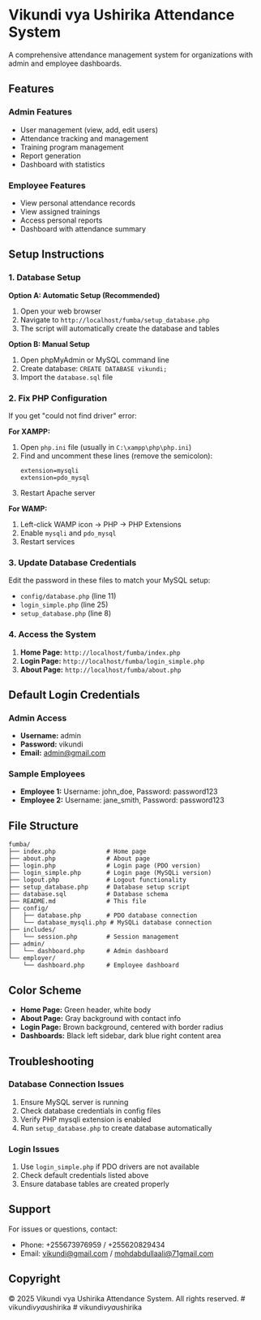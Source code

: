 # Vikundi vya Ushirika Attendance System

A comprehensive attendance management system for organizations with admin and employee dashboards.

## Features

### Admin Features
- User management (view, add, edit users)
- Attendance tracking and management
- Training program management
- Report generation
- Dashboard with statistics

### Employee Features
- View personal attendance records
- View assigned trainings
- Access personal reports
- Dashboard with attendance summary

## Setup Instructions

### 1. Database Setup

**Option A: Automatic Setup (Recommended)**
1. Open your web browser
2. Navigate to `http://localhost/fumba/setup_database.php`
3. The script will automatically create the database and tables

**Option B: Manual Setup**
1. Open phpMyAdmin or MySQL command line
2. Create database: `CREATE DATABASE vikundi;`
3. Import the `database.sql` file

### 2. Fix PHP Configuration

If you get "could not find driver" error:

**For XAMPP:**
1. Open `php.ini` file (usually in `C:\xampp\php\php.ini`)
2. Find and uncomment these lines (remove the semicolon):
   ```
   extension=mysqli
   extension=pdo_mysql
   ```
3. Restart Apache server

**For WAMP:**
1. Left-click WAMP icon → PHP → PHP Extensions
2. Enable `mysqli` and `pdo_mysql`
3. Restart services

### 3. Update Database Credentials

Edit the password in these files to match your MySQL setup:
- `config/database.php` (line 11)
- `login_simple.php` (line 25)
- `setup_database.php` (line 8)

### 4. Access the System

1. **Home Page:** `http://localhost/fumba/index.php`
2. **Login Page:** `http://localhost/fumba/login_simple.php`
3. **About Page:** `http://localhost/fumba/about.php`

## Default Login Credentials

### Admin Access
- **Username:** admin
- **Password:** vikundi
- **Email:** admin@gmail.com

### Sample Employees
- **Employee 1:** Username: john_doe, Password: password123
- **Employee 2:** Username: jane_smith, Password: password123

## File Structure

```
fumba/
├── index.php              # Home page
├── about.php              # About page
├── login.php              # Login page (PDO version)
├── login_simple.php       # Login page (MySQLi version)
├── logout.php             # Logout functionality
├── setup_database.php     # Database setup script
├── database.sql           # Database schema
├── README.md              # This file
├── config/
│   ├── database.php       # PDO database connection
│   └── database_mysqli.php # MySQLi database connection
├── includes/
│   └── session.php        # Session management
├── admin/
│   └── dashboard.php      # Admin dashboard
└── employer/
    └── dashboard.php      # Employee dashboard
```

## Color Scheme

- **Home Page:** Green header, white body
- **About Page:** Gray background with contact info
- **Login Page:** Brown background, centered with border radius
- **Dashboards:** Black left sidebar, dark blue right content area

## Troubleshooting

### Database Connection Issues
1. Ensure MySQL server is running
2. Check database credentials in config files
3. Verify PHP mysqli extension is enabled
4. Run `setup_database.php` to create database automatically

### Login Issues
1. Use `login_simple.php` if PDO drivers are not available
2. Check default credentials listed above
3. Ensure database tables are created properly

## Support

For issues or questions, contact:
- Phone: +255673976959 / +255620829434
- Email: vikundi@gmail.com / mohdabdullaali@71gmail.com

## Copyright

© 2025 Vikundi vya Ushirika Attendance System. All rights reserved.
#   v i k u n d i _ v y a _ u s h i r i k a  
 #   v i k u n d i _ v y a _ u s h i r i k a  
 